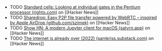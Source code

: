 - TODO [Standard cells: Looking at individual gates in the Pentium processor (righto.com)](https://news.ycombinator.com/item?id=40899393) on [[Hacker News]]
- TODO [Sharedrop: Easy P2P file transfer powered by WebRTC – inspired by Apple AirDrop (github.com/szimek)](https://news.ycombinator.com/item?id=40899507) on [[Hacker News]]
- TODO [Show HN: A modern Jupyter client for macOS (satyrn.app)](https://news.ycombinator.com/item?id=40899242) on [[Hacker News]]
- TODO [The internet is already over (2022) (samkriss.substack.com)](https://news.ycombinator.com/item?id=40899761) on [[Hacker News]]